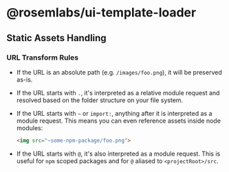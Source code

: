# @rosemlabs/ui-template-loader

## Static Assets Handling

### URL Transform Rules

- If the URL is an absolute path (e.g. `/images/foo.png`), it will be preserved as-is.

- If the URL starts with `.`, it's interpreted as a relative module request and resolved based on the folder structure on your file system.

- If the URL starts with `~` or `import:`, anything after it is interpreted as a module request. This means you can even reference assets inside node modules:

    ```html
    <img src="~some-npm-package/foo.png">
    ```

- If the URL starts with `@`, it's also interpreted as a module request. This is useful for `npm` scoped packages and for `@` aliased to `<projectRoot>/src`.
